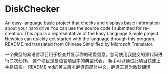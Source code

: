 # DiskChecker
An easy-language basic project that checks and displays basic information about your hard drive.You can use the source code I submitted for re-creation.
This app is a representative of the Easy Language Simple project.
Newbies can quickly get started with the language through this program.
README.md translated from Chinese Simplified by Microsoft Translator.

一个典型的易语言项目用于检查并显示你的硬盘信息。您可使用我提交的源代码进行二次创作。
这个项目是易语言项目中的典型代表。
新手可以通过此项目快速上手易语言。
README.md的英文版本翻译自简体中文，翻译工具为微软翻译

